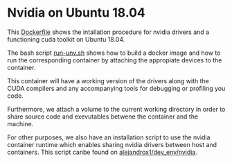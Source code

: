 # Nvidia on Ubuntu 18.04

This [Dockerfile](Dockerfile) shows the intallation procedure for nvidia drivers and a
functioning cuda toolkit on Ubuntu 18.04.

The bash script [run-unv.sh](run-unv.sh) shows how to build a docker image and
how to run the corresponding container by attaching the appropiate devices to
the container.

This container will have a working version of the drivers along with the CUDA
compilers and any accompanying tools for debugging or profiling you code.

Furthermore, we attach a volume to the current working directory in order to
share source code and exevutables betwene the container and the machine.

For other purposes, we also have an installation script to use the nvidia
container runtime which enables sharing nvidia drivers between host and
containers. This script canbe found on
[alejandrox1/dev_env/nvidia](https://github.com/alejandrox1/dev_env/tree/master/nvidia).
